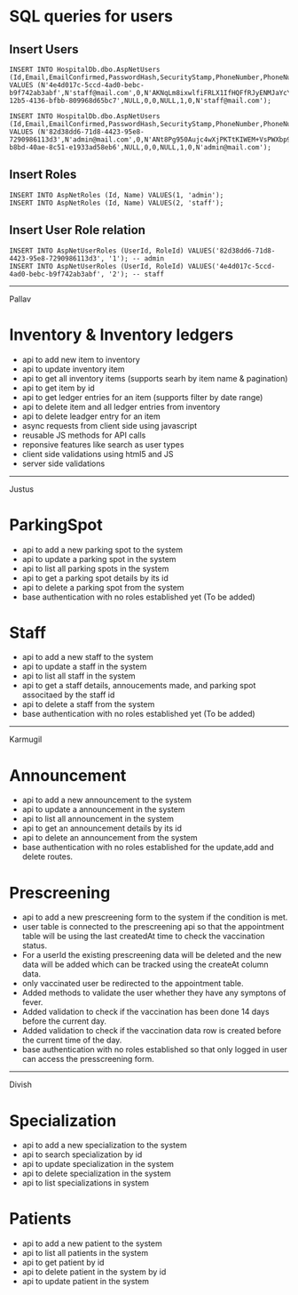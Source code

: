 # SQL queries for users

## Insert Users

```
INSERT INTO HospitalDb.dbo.AspNetUsers (Id,Email,EmailConfirmed,PasswordHash,SecurityStamp,PhoneNumber,PhoneNumberConfirmed,TwoFactorEnabled,LockoutEndDateUtc,LockoutEnabled,AccessFailedCount,UserName)
VALUES (N'4e4d017c-5ccd-4ad0-bebc-b9f742ab3abf',N'staff@mail.com',0,N'AKNqLm8ixwlfiFRLX1IfHQFfRJyENMJaYcYhCxoQ0uoEQZGVD2MCbOPLv4TlO2/EsQ==',N'60184021-12b5-4136-bfbb-809968d65bc7',NULL,0,0,NULL,1,0,N'staff@mail.com');

INSERT INTO HospitalDb.dbo.AspNetUsers (Id,Email,EmailConfirmed,PasswordHash,SecurityStamp,PhoneNumber,PhoneNumberConfirmed,TwoFactorEnabled,LockoutEndDateUtc,LockoutEnabled,AccessFailedCount,UserName)
VALUES (N'82d38dd6-71d8-4423-95e8-7290986113d3',N'admin@mail.com',0,N'ANt8Pg950Aujc4wXjPKTtKIWEM+VsPWXbp9MDP9ff8kZAzUeWGTHkF4wuw5K7OkYKw==',N'bfdfc96b-b8bd-40ae-8c51-e1933ad58eb6',NULL,0,0,NULL,1,0,N'admin@mail.com');
```

## Insert Roles

```
INSERT INTO AspNetRoles (Id, Name) VALUES(1, 'admin');
INSERT INTO AspNetRoles (Id, Name) VALUES(2, 'staff');
```

## Insert User Role relation

```
INSERT INTO AspNetUserRoles (UserId, RoleId) VALUES('82d38dd6-71d8-4423-95e8-7290986113d3', '1'); -- admin
INSERT INTO AspNetUserRoles (UserId, RoleId) VALUES('4e4d017c-5ccd-4ad0-bebc-b9f742ab3abf', '2'); -- staff
```
-----------------------------------------------------
Pallav

# Inventory & Inventory ledgers

- api to add new item to inventory
- api to update inventory item
- api to get all inventory items (supports searh by item name & pagination)
- api to get item by id
- api to get ledger entries for an item (supports filter by date range)
- api to delete item and all ledger entries from inventory
- api to delete leadger entry for an item
- async requests from client side using javascript
- reusable JS methods for API calls
- reponsive features like search as user types
- client side validations using html5 and JS
- server side validations

-----------------------------------------------------

Justus

# ParkingSpot 

- api to add a new parking spot to the system
- api to update a parking spot in the system
- api to list all parking spots in the system 
- api to get a parking spot details by its id
- api to delete a parking spot from the system
- base authentication with no roles established yet (To be added)  

# Staff 

- api to add a new staff to the system
- api to update a staff in the system
- api to list all staff in the system 
- api to get a staff details, annoucements made, and parking spot associtaed by the staff id
- api to delete a staff from the system
- base authentication with no roles established yet (To be added)

 -----------------------------------------------------
 
 Karmugil

# Announcement 

- api to add a new announcement to the system
- api to update a announcement in the system
- api to list all announcement in the system 
- api to get an announcement details by its id
- api to delete an announcement from the system
- base authentication with no roles established for the update,add and delete routes.

# Prescreening 

- api to add a new prescreening form to the system if the condition is met.
- user table is connected to the prescreening api so that the appointment table will be using the last createdAt time to check the vaccination status.
- For a userId the existing prescreening data will be deleted and the new data will be added which can be tracked using the createAt column data.
- only vaccinated user be redirected to the appointment table.
- Added methods to validate the user whether they have any symptons of fever.
- Added validation to check if the vaccination has been done 14 days before the current day.
- Added validation to check if the vaccination data row is created before the current time of the day.
- base authentication with no roles established so that only logged in user can access the presscreening form.  

 -----------------------------------------------------
 Divish
 
 # Specialization

- api to add a new specialization to the system
- api to search specialization by id
- api to update specialization in the system
- api to delete specialization in the system
- api to list specializations in system 

 # Patients

- api to add a new patient to the system
- api to list all patients in the system
- api to get patient by id
- api to delete patient in the system by id
- api to update patient in the system 

